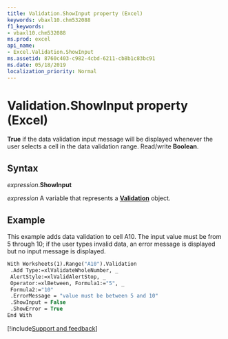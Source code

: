 ```yaml
---
title: Validation.ShowInput property (Excel)
keywords: vbaxl10.chm532088
f1_keywords:
- vbaxl10.chm532088
ms.prod: excel
api_name:
- Excel.Validation.ShowInput
ms.assetid: 8760c403-c982-4cbd-6211-cb8b1c83bc91
ms.date: 05/18/2019
localization_priority: Normal
---
```



# Validation.ShowInput property (Excel)

**True** if the data validation input message will be displayed whenever the user selects a cell in the data validation range. Read/write **Boolean**.


## Syntax

_expression_.**ShowInput**

_expression_ A variable that represents a **[Validation](Excel.Validation.md)** object.


## Example

This example adds data validation to cell A10. The input value must be from 5 through 10; if the user types invalid data, an error message is displayed but no input message is displayed.

```vb
With Worksheets(1).Range("A10").Validation 
 .Add Type:=xlValidateWholeNumber, _ 
 AlertStyle:=xlValidAlertStop, _ 
 Operator:=xlBetween, Formula1:="5", _ 
 Formula2:="10" 
 .ErrorMessage = "value must be between 5 and 10" 
 .ShowInput = False 
 .ShowError = True 
End With
```



[!include[Support and feedback](~/includes/feedback-boilerplate.md)]